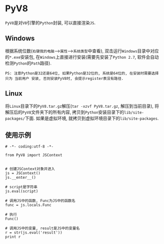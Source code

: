 # PyV8
`PyV8`是对`V8`引擎的`Python`封装, 可以直接渲染`JS`.

## Windows
根据系统位数(`右键我的电脑`-->`属性`-->`系统类型`中查看), 双击运行`Windows`目录中对应的`*.exe`安装包, 在`Windows`上直接进行安装(需要先安装了`Python 2.7`, 软件会自动检测`Python`的`Path`路径).

```
PS: 注意Python是32还是64位, 如果Python是32位的, 系统是64位的, 在安装时需要选择只为 当前用户 安装, 否则安装PyV8时, 会提示register表没有路径.
```

## Linux
将`Linux`目录下的`PyV8.tar.gz`解压(`tar -xzvf PyV8.tar.gz`, 解压到当前目录), 将解压后的`PyV8`文件夹下的所有内容, 拷贝到`Python`安装目录下的`lib/site-packages/`下面. 如果是虚拟环境, 就拷贝到虚拟环境目录下的`lib/site-packages`.

## 使用示例
```
# -*- coding:utf-8 -*-

from PyV8 import JSContext


# 创建JSContext对象并进入
js = JSContext()
js.__enter__()

# script是字符串
js.eval(script)

# 调用JS中的函数, Func为JS中的函数名
func = js.locals.Func

# 执行
Func()

# 调用JS中的变量, result是JS中的变量名
r = str(js.eval('result'))
print r
```
